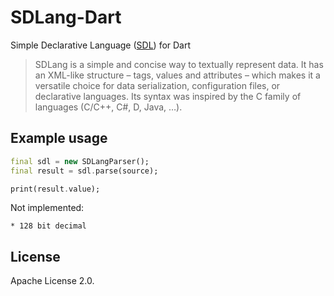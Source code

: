 # SDLang-Dart
Simple Declarative Language ([SDL](https://sdlang.org/)) for Dart

> SDLang is a simple and concise way to textually represent data. It has an XML-like structure – tags, values and attributes – which makes it a versatile choice for data serialization, configuration files, or declarative languages. Its syntax was inspired by the C family of languages (C/C++, C#, D, Java, …).

## Example usage

```dart
final sdl = new SDLangParser();
final result = sdl.parse(source);

print(result.value);
```

Not implemented:

    * 128 bit decimal

## License
Apache License 2.0.
